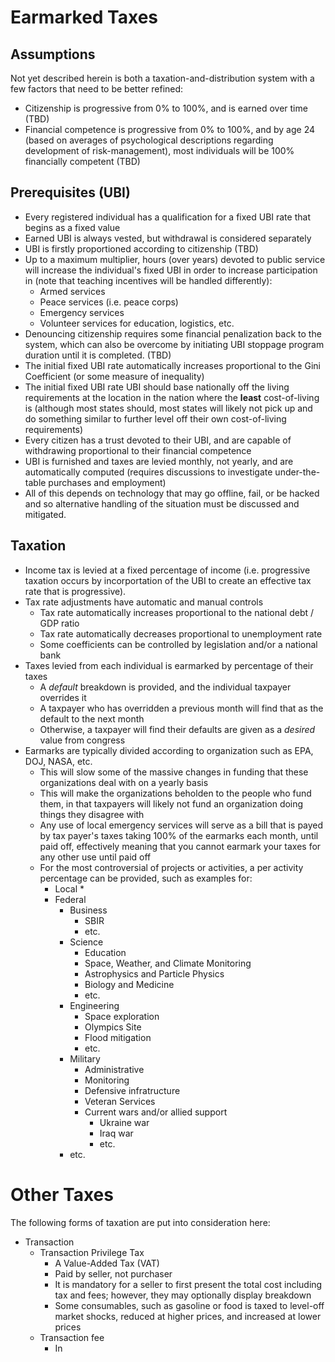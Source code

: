 
# Earmarked Taxes

## Assumptions
Not yet described herein is both a taxation-and-distribution system with a few factors that need to be better refined:
* Citizenship is progressive from 0% to 100%, and is earned over time (TBD)
* Financial competence is progressive from 0% to 100%, and by age 24 (based on averages of psychological descriptions regarding development of risk-management), most individuals will be 100% financially competent (TBD)

## Prerequisites (UBI)
* Every registered individual has a qualification for a fixed UBI rate that begins as a fixed value
* Earned UBI is always vested, but withdrawal is considered separately
* UBI is firstly proportioned according to citizenship (TBD)
* Up to a maximum multiplier, hours (over years) devoted to public service will increase the individual's fixed UBI in order to increase participation in (note that teaching incentives will be handled differently):
  * Armed services
  * Peace services (i.e. peace corps)
  * Emergency services
  * Volunteer services for education, logistics, etc.
* Denouncing citizenship requires some financial penalization back to the system, which can also be overcome by initiating UBI stoppage program duration until it is completed. (TBD)
* The initial fixed UBI rate automatically increases proportional to the Gini Coefficient (or some measure of inequality)
* The initial fixed UBI rate  UBI should base nationally off the living requirements at the location in the nation where the **least** cost-of-living is (although most states should, most states will likely not pick up and do something similar to further level off their own cost-of-living requirements)
* Every citizen has a trust devoted to their UBI, and are capable of withdrawing proportional to their financial competence
* UBI is furnished and taxes are levied monthly, not yearly, and are automatically computed (requires discussions to investigate under-the-table purchases and employment)
* All of this depends on technology that may go offline, fail, or be hacked and so alternative handling of the situation must be discussed and mitigated.

## Taxation
* Income tax is levied at a fixed percentage of income (i.e. progressive taxation occurs by incorportation of the UBI to create an effective tax rate that is progressive).
* Tax rate adjustments have automatic and manual controls
  * Tax rate automatically increases proportional to the national debt / GDP ratio
  * Tax rate automatically decreases proportional to unemployment rate
  * Some coefficients can be controlled by legislation and/or a national bank
* Taxes levied from each individual is earmarked by percentage of their taxes
  * A *default* breakdown is provided, and the individual taxpayer overrides it
  * A taxpayer who has overridden a previous month will find that as the default to the next month
  * Otherwise, a taxpayer will find their defaults are given as a *desired* value from congress
* Earmarks are typically divided according to organization such as EPA, DOJ, NASA, etc.
  * This will slow some of the massive changes in funding that these organizations deal with on a yearly basis
  * This will make the organizations beholden to the people who fund them, in that taxpayers will likely not fund an organization doing things they disagree with
  * Any use of local emergency services will serve as a bill that is payed by tax payer's taxes taking 100% of the earmarks each month, until paid off, effectively meaning that you cannot earmark your taxes for any other use until paid off
  * For the most controversial of projects or activities, a per activity percentage can be provided, such as examples for:
    * Local
      * 
    * Federal
      * Business
        * SBIR
        * etc.
      * Science
        * Education
        * Space, Weather, and Climate Monitoring
        * Astrophysics and Particle Physics
        * Biology and Medicine
        * etc.
      * Engineering
        * Space exploration
        * Olympics Site
        * Flood mitigation
        * etc.
      * Military
        * Administrative      
        * Monitoring
        * Defensive infratructure
        * Veteran Services
        * Current wars and/or allied support
          * Ukraine war
          * Iraq war
          * etc.          
      * etc.

# Other Taxes
The following forms of taxation are put into consideration here:
* Transaction
  * Transaction Privilege Tax
    * A Value-Added Tax (VAT)
    * Paid by seller, not purchaser
    * It is mandatory for a seller to first present the total cost including tax and fees; however, they may optionally display breakdown
    * Some consumables, such as gasoline or food is taxed to level-off market shocks, reduced at higher prices, and increased at lower prices
  * Transaction fee
    * In
